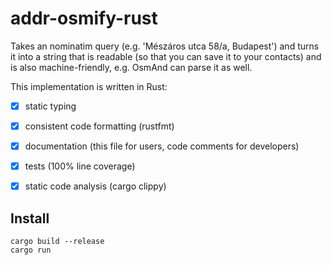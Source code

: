# addr-osmify-rust

Takes an nominatim query (e.g. 'Mészáros utca 58/a, Budapest') and turns it
into a string that is readable (so that you can save it to your contacts) and
is also machine-friendly, e.g. OsmAnd can parse it as well.

This implementation is written in Rust:

- [x] static typing

- [x] consistent code formatting (rustfmt)

- [x] documentation (this file for users, code comments for developers)

- [x] tests (100% line coverage)

- [x] static code analysis (cargo clippy)

## Install

```
cargo build --release
cargo run
```
